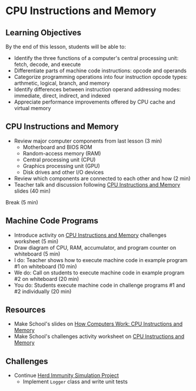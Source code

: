 # CPU Instructions and Memory

## Learning Objectives
By the end of this lesson, students will be able to:
- Identify the three functions of a computer's central processing unit: fetch, decode, and execute
- Differentiate parts of machine code instructions: opcode and operands
- Categorize programming operations into four instruction opcode types: arthmetic, logical, branch, and memory
- Identify differences between instruction operand addressing modes: immediate, direct, indirect, and indexed
- Appreciate performance improvements offered by CPU cache and virtual memory

## CPU Instructions and Memory
- Review major computer components from last lesson (3 min)
  - Motherboard and BIOS ROM
  - Random-access memory (RAM)
  - Central processing unit (CPU)
  - Graphics processing unit (GPU)
  - Disk drives and other I/O devices
- Review which components are connected to each other and how (2 min)
- Teacher talk and discussion following [CPU Instructions and Memory][slides] slides (40 min)

Break (5 min)

## Machine Code Programs
- Introduce activity on [CPU Instructions and Memory][worksheet] challenges worksheet (5 min)
- Draw diagram of CPU, RAM, accumulator, and program counter on whiteboard (5 min)
- I do: Teacher shows how to execute machine code in example program #1 on whiteboard (10 min)
- We do: Call on students to execute machine code in example program #2 on whiteboard (20 min)
- You do: Students execute machine code in challenge programs #1 and #2 individually (20 min)

## Resources
- Make School's slides on [How Computers Work: CPU Instructions and Memory][slides]
- Make School's challenges activity worksheet on [CPU Instructions and Memory][worksheet]

[slides]: https://make.sc/how-computers-work-2
[worksheet]: https://make.sc/how-computers-work-2-activity

## Challenges
- Continue [Herd Immunity Simulation Project][]
  - Implement `Logger` class and write unit tests

[Herd Immunity Simulation Project]: https://make.sc/herd-immunity
